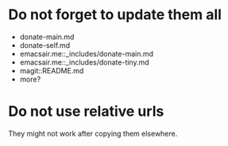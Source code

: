 # Do not forget to update them all

- donate-main.md
- donate-self.md
- emacsair.me::_includes/donate-main.md
- emacsair.me::_includes/donate-tiny.md
- magit::README.md
- more?

# Do not use relative urls

They might not work after copying them elsewhere.

